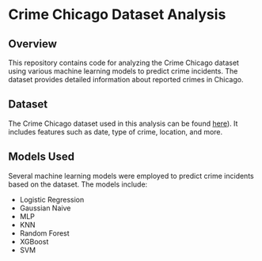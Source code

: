 # Crime Chicago Dataset Analysis
## Overview
This repository contains code for analyzing the Crime Chicago dataset using various machine learning models to predict crime incidents. The dataset provides detailed information about reported crimes in Chicago.

## Dataset
The Crime Chicago dataset used in this analysis can be found [here](https://data.cityofchicago.org/Public-Safety/Crimes-2001-to-Present/ijzp-q8t2/about_data)). It includes features such as date, type of crime, location, and more.

## Models Used
Several machine learning models were employed to predict crime incidents based on the dataset. The models include:
- Logistic Regression
- Gaussian Naive
- MLP
- KNN
- Random Forest
- XGBoost
- SVM
